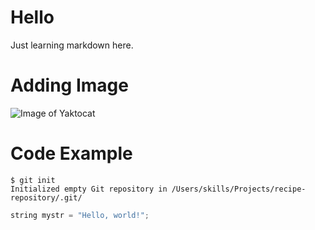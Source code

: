 # Hello
Just learning markdown here.

# Adding Image
![Image of Yaktocat](https://octodex.github.com/images/yaktocat.png)

# Code Example
```
$ git init
Initialized empty Git repository in /Users/skills/Projects/recipe-repository/.git/
```
``` C++
string mystr = "Hello, world!";
```
